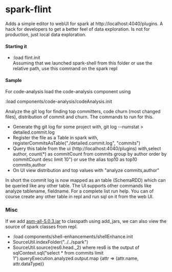 spark-flint
===========

Adds a simple editor to webUI for spark at http://localhost:4040/plugins. A hack for developers to get a better feel of data exploration. Is not for production, just local data exploration.

#### Starting it  

* :load flint.init  
Assuming that we launched spark-shell from this folder or use the relative path, use this command on the spark repl  

#### Sample  
For code-analysis load the code-analysis component using

:load components/code-analysis/codeAnalysis.init

Analyze the git log for finding top committers, code churn (most changed files), distribution of commit and churn. The commands to run for this.  
* Generate thg git log for some project with, git log --numstat > detailed.commit.log  
* Register the file as a Table in spark with, registerCommitsAsTable("./detailed.commit.log", "commits")  
* Query this table from the ui (http://localhost:4040/plugins) with,select author, count(*) as commitCount from commits group by author order by commitCount desc limit 10") or use the alias top10 as top10 commits,author  
* On UI view distribution and top values with "analyze commits,author"  

In short the commit log is now mapped as an table (SchemaRDD) which can be queried like any other table. The UI supports other commands like analyze tablename, fieldname.  For a complete list run help. You can of course create any other table in repl and run sql on it from the web UI.


### Misc  
If we add [asm-all-5.0.3.jar](http://repo1.maven.org/maven2/org/ow2/asm/asm-all/5.0.3/asm-all-5.0.3.jar) to classpath using add_jars, we can also view the source of spark classes from repl.

* :load components/shell-enhancements/shellEnhance.init
* SourceUtil.indexFolder("../../spark")
* SourceUtil.source(res6.head._2) where res6 is the output of
sqlContext.sql("select * from commits limit 1").queryExecution.analyzed.output.map {attr => (attr.name, attr.dataType)}
